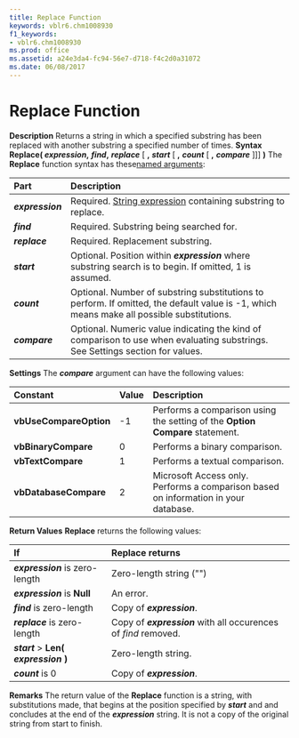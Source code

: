 ```yaml
---
title: Replace Function
keywords: vblr6.chm1008930
f1_keywords:
- vblr6.chm1008930
ms.prod: office
ms.assetid: a24e3da4-fc94-56e7-d718-f4c2d0a31072
ms.date: 06/08/2017
---
```



# Replace Function



 **Description**
Returns a string in which a specified substring has been replaced with another substring a specified number of times.
 **Syntax**
 **Replace( _expression_,** **_find_,** **_replace_** [ **,** **_start_** [ **,** **_count_** [ **,** **_compare_** ]]] **)**
The **Replace** function syntax has these[named arguments](vbe-glossary.md):


|**Part**|**Description**|
|:-----|:-----|
|**_expression_**|Required. [String expression](vbe-glossary.md) containing substring to replace.|
|**_find_**|Required. Substring being searched for.|
|**_replace_**|Required. Replacement substring.|
|**_start_**|Optional. Position within **_expression_** where substring search is to begin. If omitted, 1 is assumed.|
|**_count_**|Optional. Number of substring substitutions to perform. If omitted, the default value is -1, which means make all possible substitutions.|
|**_compare_**|Optional. Numeric value indicating the kind of comparison to use when evaluating substrings. See Settings section for values.|
 **Settings**
The **_compare_** argument can have the following values:


|**Constant**|**Value**|**Description**|
|:-----|:-----|:-----|
|**vbUseCompareOption**|-1|Performs a comparison using the setting of the **Option Compare** statement.|
|**vbBinaryCompare**|0|Performs a binary comparison.|
|**vbTextCompare**|1|Performs a textual comparison.|
|**vbDatabaseCompare**|2|Microsoft Access only. Performs a comparison based on information in your database.|
 **Return Values**
 **Replace** returns the following values:


|**If**|**Replace returns**|
|:-----|:-----|
|**_expression_** is zero-length|Zero-length string ("")|
|**_expression_** is **Null**|An error.|
|**_find_** is zero-length|Copy of **_expression_**.|
|**_replace_** is zero-length|Copy of **_expression_** with all occurences of _find_ removed.|
|**_start_** > **Len( _expression_ )**|Zero-length string.|
|**_count_** is 0|Copy of **_expression_**.|
 **Remarks**
The return value of the **Replace** function is a string, with substitutions made, that begins at the position specified by **_start_** and and concludes at the end of the **_expression_** string. It is not a copy of the original string from start to finish.

